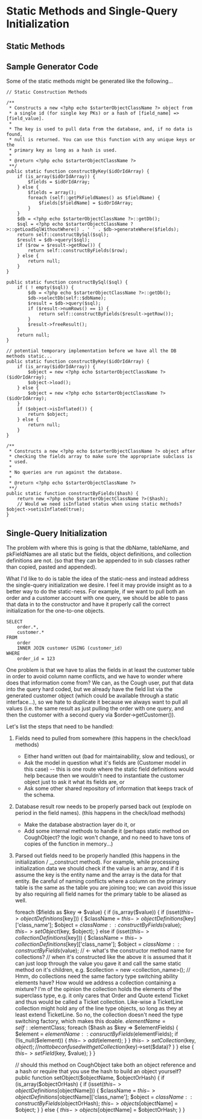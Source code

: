 Static Methods and Single-Query Initialization
==============================================


Static Methods
--------------

<?php

interface CoughFactoryInterface {
	// are we including this? it could check the data passed in and try to call the appropriate construct method below
	public static function construct($stuff);
	
	// name implies you can construct by primary key or by a unique key (using a hash so it knows what column names to look up)
	public static function constructByKey($key);
	
	// typically this one would be called by constructByKey
	public static function constructByCriteria($criteria);
	
	// typically this one would be called by constructByCriteria
	public static function constructBySql($sql);
	
	// typically this one would be called by constructBySql or end-user or relationships (collections and one-to-one objects)
	public static function constructByFields($fields);
}

class ConcreteClass implements CoughFactoryInterface {
	protected static $dbName = 'content';
	protected static $tableName = 'cms_component';
	protected static $pkFieldNames = array('component_id');
	public static function construct() {
		echo 'ConcreteClass::construct()' . "\n";
	}
}

?>


Sample Generator Code
---------------------

Some of the static methods might be generated like the following...

	// Static Construction Methods
	
	/**
	 * Constructs a new <?php echo $starterObjectClassName ?> object from
	 * a single id (for single key PKs) or a hash of [field_name] => [field_value].
	 * 
	 * The key is used to pull data from the database, and, if no data is found,
	 * null is returned. You can use this function with any unique keys or the
	 * primary key as long as a hash is used.
	 * 
	 * @return <?php echo $starterObjectClassName ?>
	 **/
	public static function constructByKey($idOrIdArray) {
		if (is_array($idOrIdArray)) {
			$fields = $idOrIdArray;
		} else {
			$fields = array();
			foreach (self::getPkFieldNames() as $fieldName) {
				$fields[$fieldName] = $idOrIdArray;
			}
		}
		$db = <?php echo $starterObjectClassName ?>::getDb();
		$sql = <?php echo $starterObjectClassName ?>::getLoadSqlWithoutWhere() . ' ' . $db->generateWhere($fields);
		return self::constructBySql($sql);
		$result = $db->query($sql);
		if ($row = $result->getRow()) {
			return self::constructByFields($row);
		} else {
			return null;
		}
	}
	
	public static function constructBySql($sql) {
		if ( ! empty($sql)) {
			$db = <?php echo $starterObjectClassName ?>::getDb();
			$db->selectDb(self::$dbName);
			$result = $db->query($sql);
			if ($result->numRows() == 1) {
				return self::constructByFields($result->getRow());
			}
			$result->freeResult();
		}
		return null;
	}
	
	// potential temporary implementation before we have all the DB methods static...
	public static function constructByKey($idOrIdArray) {
		if (is_array($idOrIdArray)) {
			$object = new <?php echo $starterObjectClassName ?>($idOrIdArray);
			$object->load();
		} else {
			$object = new <?php echo $starterObjectClassName ?>($idOrIdArray);
		}
		if ($object->isInflated()) {
			return $object;
		} else {
			return null;
		}
	}
	
	/**
	 * Constructs a new <?php echo $starterObjectClassName ?> object after
	 * checking the fields array to make sure the appropriate subclass is
	 * used.
	 * 
	 * No queries are run against the database.
	 * 
	 * @return <?php echo $starterObjectClassName ?>
	 **/
	public static function constructByFields($hash) {
		return new <?php echo $starterObjectClassName ?>($hash);
		// Would we need isInflated status when using static methods? $object->setisInflated(true);
	}
	


Single-Query Initialization
---------------------------

The problem with where this is going is that the dbName, tableName, and pkFieldNames are all static but the fields, object definitions, and collection definitions are not. (so that they can be appended to in sub classes rather than copied, pasted and appended).

What I'd like to do is table the idea of the static-ness and instead address the single-query initialization we desire. I feel it may provide insight as to a better way to do the static-ness.  For example, if we want to pull both an order and a customer account with one query, we should be able to pass that data in to the constructor and have it properly call the correct initialization for the one-to-one objects.

	SELECT
		order.*,
		customer.*
	FROM
		order
		INNER JOIN customer USING (customer_id)
	WHERE
		order_id = 123

One problem is that we have to alias the fields in at least the customer table in order to avoid column name conflicts, and we have to wonder where does that information come from? We can, as the Cough user, put that data into the query hard coded, but we already have the field list via the generated customer object (which could be available through a static interface...), so we hate to duplicate it because we always want to pull all values (i.e. the same result as just pulling the order with one query, and then the customer with a second query via $order->getCustomer()).

Let's list the steps that need to be handled:

1. Fields need to pulled from somewhere (this happens in the check/load methods)
	* Either hand written out (bad for maintainability, slow and tedious), or
	* Ask the model in question what it's fields are (Customer model in this case) -- this is one route where the static field definitions would help because then we wouldn't need to instantiate the customer object just to ask it what its fields are, or
	* Ask some other shared repository of information that keeps track of the schema.

2. Database result row needs to be properly parsed back out (explode on period in the field names). (this happens in the check/load methods)
	* Make the database abstraction layer do it, or
	* Add some internal methods to handle it (perhaps static method on CoughObject? the logic won't change, and no need to have tons of copies of the function in memory...)

3. Parsed out fields need to be properly handled (this happens in the initialization / __construct method). For example, while processing initialization data we should check if the value is an array, and if it is assume the key is the entity name and the array is the data for that entity. Be careful of naming conflicts where a column on the primary table is the same as the table you are joining too; we can avoid this issue by also requiring all field names for the primary table to be aliased as well.

	foreach ($fields as $key => $value) {
		if (is_array($value)) {
			if (isset($this->objectDefinitions[$key])) {
				$className = $this->objectDefinitions[$key]['class_name'];
				$object = $className::constructByFields($value);
				$this->setObject($key, $object);
			} else if (isset($this->collectionDefinitions[$key])) {
				$className = $this->collectionDefinitions[$key]['class_name'];
				$object = $className::constructByFields($value); // <- what's the constructor method name for collections?
					// when it's constructed like the above it is assumed that it can just loop through the value you gave it and call the same static method on it's children, e.g.
					$collection = new <collection_name>(); // Hmm, do collections need the same factory type switching ability elements have? How would we address a collection containing a mixture? I'm of the opinion the collection holds the elements of the superclass type, e.g. it only cares that Order and Quote extend Ticket and thus would be called a Ticket collection. Like-wise a TicketLine collection might hold any of the line type objects, so long as they at least extend TicketLine. So no, the collection doesn't need the type switching factory, which makes this doable.
					$elementName = self::$elementClass;
					foreach ($hash as $key => $elementFields) {
						$element = $elementName::consructByFields($elementFields);
						if (!is_null($element)) {
							$this->add($element);
						}
					}
				$this->setCollection($key, $object); // not to be confused with getCollection($key)->set($data)?
			}
		} else {
			$this->setField($key, $value);
		}
	}
	
	// should this method on CoughObject take both an object reference and a hash or require that you use the hash to build an object yourself?
	public function setObject($objectName, $objectOrHash) {
		if (is_array($objectOrHash) {
			if (isset($this->objectDefinitions[$objectName])) {
				$className = $this->objectDefinitions[$objectName]['class_name'];
				$object = $className::constructByFields($objectOrHash);
				$this->objects[$objectName] = $object;
			}
		} else {
			$this->objects[$objectName] = $objectOrHash;
		}
	}

